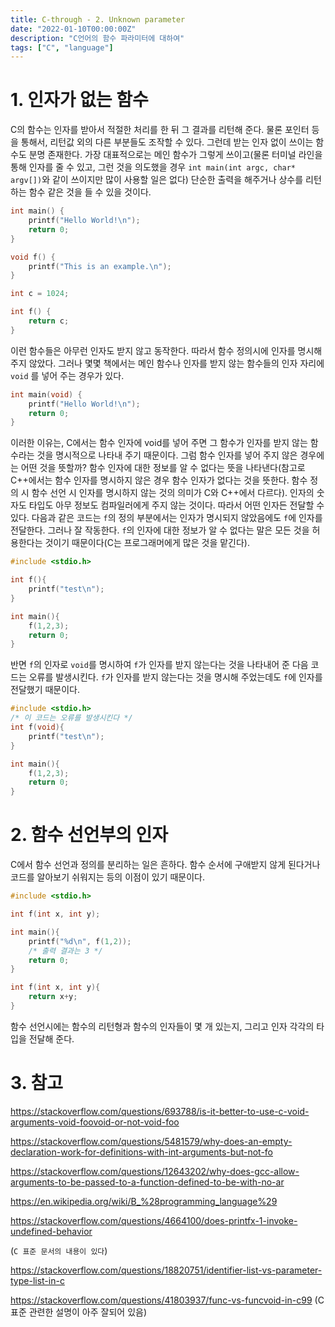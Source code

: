 ```yaml
---
title: C-through - 2. Unknown parameter
date: "2022-01-10T00:00:00Z"
description: "C언어의 함수 파라미터에 대하여"
tags: ["C", "language"]
---
```


# 1. 인자가 없는 함수

C의 함수는 인자를 받아서 적절한 처리를 한 뒤 그 결과를 리턴해 준다. 물론 포인터 등을 통해서, 리턴값 외의 다른 부분들도 조작할 수 있다. 그런데 받는 인자 없이 쓰이는 함수도 분명 존재한다. 가장 대표적으로는 메인 함수가 그렇게 쓰이고(물론 터미널 라인을 통해 인자를 줄 수 있고, 그런 것을 의도했을 경우 `int main(int argc, char* argv[])`와 같이 쓰이지만 많이 사용할 일은 없다) 단순한 출력을 해주거나 상수를 리턴하는 함수 같은 것을 들 수 있을 것이다.

```c
int main() {
    printf("Hello World!\n");
    return 0;
}
```

```c
void f() {
    printf("This is an example.\n");
}
```

```c
int c = 1024;

int f() {
    return c;
}
```

이런 함수들은 아무런 인자도 받지 않고 동작한다. 따라서 함수 정의시에 인자를 명시해 주지 않았다. 그러나 몇몇 책에서는 메인 함수나 인자를 받지 않는 함수들의 인자 자리에 `void` 를 넣어 주는 경우가 있다. 

```c
int main(void) {
    printf("Hello World!\n");
    return 0;
}
```

이러한 이유는, C에서는 함수 인자에 void를 넣어 주면 그 함수가 인자를 받지 않는 함수라는 것을 명시적으로 나타내 주기 때문이다. 그럼 함수 인자를 넣어 주지 않은 경우에는 어떤 것을 뜻할까? 함수 인자에 대한 정보를 알 수 없다는 뜻을 나타낸다(참고로 C++에서는 함수 인자를 명시하지 않은 경우 함수 인자가 없다는 것을 뜻한다. 함수 정의 시 함수 선언 시 인자를 명시하지 않는 것의 의미가 C와 C++에서 다르다). 인자의 숫자도 타입도 아무 정보도 컴파일러에게 주지 않는 것이다. 따라서 어떤 인자든 전달할 수 있다. 다음과 같은 코드는 `f`의 정의 부분에서는 인자가 명시되지 않았음에도 `f`에 인자를 전달한다. 그러나 잘 작동한다. `f`의 인자에 대한 정보가 알 수 없다는 말은 모든 것을 허용한다는 것이기 때문이다(C는 프로그래머에게 많은 것을 맡긴다).

```c
#include <stdio.h>

int f(){
	printf("test\n");
}

int main(){
	f(1,2,3);
	return 0;
}
```

반면 `f`의 인자로 `void`를 명시하여 `f`가 인자를 받지 않는다는 것을 나타내어 준 다음 코드는 오류를 발생시킨다. `f`가 인자를 받지 않는다는 것을 명시해 주었는데도 `f`에 인자를 전달했기 때문이다.

```c
#include <stdio.h>
/* 이 코드는 오류를 발생시킨다 */
int f(void){
	printf("test\n");
}

int main(){
	f(1,2,3);
	return 0;
}
```

# 2. 함수 선언부의 인자

C에서 함수 선언과 정의를 분리하는 일은 흔하다. 함수 순서에 구애받지 않게 된다거나 코드를 알아보기 쉬워지는 등의 이점이 있기 때문이다.

```c
#include <stdio.h>

int f(int x, int y);

int main(){
	printf("%d\n", f(1,2));
	/* 출력 결과는 3 */
	return 0;
}

int f(int x, int y){
	return x+y;
}
```

함수 선언시에는 함수의 리턴형과 함수의 인자들이 몇 개 있는지, 그리고 인자 각각의 타입을 전달해 준다. 



# 3. 참고

https://stackoverflow.com/questions/693788/is-it-better-to-use-c-void-arguments-void-foovoid-or-not-void-foo

https://stackoverflow.com/questions/5481579/why-does-an-empty-declaration-work-for-definitions-with-int-arguments-but-not-fo

https://stackoverflow.com/questions/12643202/why-does-gcc-allow-arguments-to-be-passed-to-a-function-defined-to-be-with-no-ar

https://en.wikipedia.org/wiki/B_%28programming_language%29

https://stackoverflow.com/questions/4664100/does-printfx-1-invoke-undefined-behavior

(`C 표준 문서의 내용이 있다`)

https://stackoverflow.com/questions/18820751/identifier-list-vs-parameter-type-list-in-c

https://stackoverflow.com/questions/41803937/func-vs-funcvoid-in-c99 (C 표준 관련한 설명이 아주 잘되어 있음)

